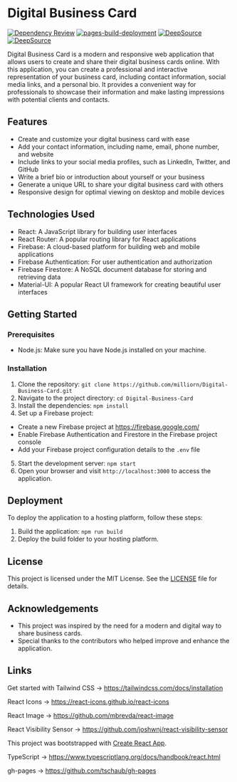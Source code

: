# Digital Business Card

[![Dependency Review](https://github.com/milliorn/Digital-Business-Card/actions/workflows/dependency-review.yml/badge.svg)](https://github.com/milliorn/Digital-Business-Card/actions/workflows/dependency-review.yml)
[![pages-build-deployment](https://github.com/milliorn/Digital-Business-Card/actions/workflows/pages/pages-build-deployment/badge.svg)](https://github.com/milliorn/Digital-Business-Card/actions/workflows/pages/pages-build-deployment)
[![DeepSource](https://deepsource.io/gh/milliorn/Digital-Business-Card.svg/?label=active+issues&show_trend=true&token=fPQHM-iCKUX010--QSb8neLK)](https://deepsource.io/gh/milliorn/Digital-Business-Card/?ref=repository-badge)
[![DeepSource](https://deepsource.io/gh/milliorn/Digital-Business-Card.svg/?label=resolved+issues&show_trend=true&token=fPQHM-iCKUX010--QSb8neLK)](https://deepsource.io/gh/milliorn/Digital-Business-Card/?ref=repository-badge)

Digital Business Card is a modern and responsive web application that allows users to create and share their digital business cards online. With this application, you can create a professional and interactive representation of your business card, including contact information, social media links, and a personal bio. It provides a convenient way for professionals to showcase their information and make lasting impressions with potential clients and contacts.

## Features

- Create and customize your digital business card with ease
- Add your contact information, including name, email, phone number, and website
- Include links to your social media profiles, such as LinkedIn, Twitter, and GitHub
- Write a brief bio or introduction about yourself or your business
- Generate a unique URL to share your digital business card with others
- Responsive design for optimal viewing on desktop and mobile devices

## Technologies Used

- React: A JavaScript library for building user interfaces
- React Router: A popular routing library for React applications
- Firebase: A cloud-based platform for building web and mobile applications
- Firebase Authentication: For user authentication and authorization
- Firebase Firestore: A NoSQL document database for storing and retrieving data
- Material-UI: A popular React UI framework for creating beautiful user interfaces

## Getting Started

### Prerequisites

- Node.js: Make sure you have Node.js installed on your machine.

### Installation

1. Clone the repository: `git clone https://github.com/milliorn/Digital-Business-Card.git`
2. Navigate to the project directory: `cd Digital-Business-Card`
3. Install the dependencies: `npm install`
4. Set up a Firebase project:
- Create a new Firebase project at https://firebase.google.com/
- Enable Firebase Authentication and Firestore in the Firebase project console
- Add your Firebase project configuration details to the `.env` file
5. Start the development server: `npm start`
6. Open your browser and visit `http://localhost:3000` to access the application.

## Deployment

To deploy the application to a hosting platform, follow these steps:

1. Build the application: `npm run build`
2. Deploy the build folder to your hosting platform.

## License

This project is licensed under the MIT License. See the [LICENSE](LICENSE) file for details.

## Acknowledgements

- This project was inspired by the need for a modern and digital way to share business cards.
- Special thanks to the contributors who helped improve and enhance the application.

## Links

Get started with Tailwind CSS -> <https://tailwindcss.com/docs/installation>

React Icons -> <https://react-icons.github.io/react-icons>

React Image -> <https://github.com/mbrevda/react-image>

React Visibility Sensor -> <https://github.com/joshwnj/react-visibility-sensor>

This project was bootstrapped with [Create React App](https://github.com/facebook/create-react-app).

TypeScript -> <https://www.typescriptlang.org/docs/handbook/react.html>

gh-pages -> <https://github.com/tschaub/gh-pages>
